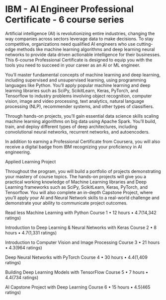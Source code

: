 # IBM - AI Engineer Professional Certificate - 6 course series
Artificial intelligence (AI) is revolutionizing entire industries, changing the way companies across sectors leverage data to make decisions. To stay competitive, organizations need qualified AI engineers who use cutting-edge methods like machine learning algorithms and deep learning neural networks to provide data driven actionable intelligence for their businesses. This 6-course Professional Certificate is designed to equip you with the tools you need to succeed in your career as an AI or ML engineer.  

You’ll master fundamental concepts of machine learning and deep learning, including supervised and unsupervised learning, using programming languages like Python. You’ll apply popular machine learning and deep learning libraries such as SciPy, ScikitLearn, Keras, PyTorch, and Tensorflow to industry problems involving object recognition, computer vision, image and video processing, text analytics, natural language processing (NLP), recommender systems, and other types of classifiers.

Through hands-on projects, you’ll gain essential data science skills scaling machine learning algorithms on big data using Apache Spark. You’ll build, train, and deploy different types of deep architectures, including convolutional neural networks, recurrent networks, and autoencoders.

In addition to earning a Professional Certificate from Coursera, you will also receive a digital badge from IBM recognizing your proficiency in AI engineering. 

Applied Learning Project

Throughout the program, you will build a portfolio of projects demonstrating your mastery of course topics. The hands-on projects will give you a practical working knowledge of Machine Learning libraries and Deep Learning frameworks such as SciPy, ScikitLearn, Keras, PyTorch, and Tensorflow. You will also complete an in-depth Capstone Project, where you’ll apply your AI and Neural Network skills to a real-world challenge and demonstrate your ability to communicate project outcomes. 

Read less
Machine Learning with Python
Course 1
•
12 hours
•
4.7(14,342 ratings)




Introduction to Deep Learning & Neural Networks with Keras
Course 2
•
8 hours
•
4.7(1,331 ratings)


Introduction to Computer Vision and Image Processing
Course 3
•
21 hours
•
4.3(964 ratings)




Deep Neural Networks with PyTorch
Course 4
•
30 hours
•
4.4(1,409 ratings)




Building Deep Learning Models with TensorFlow
Course 5
•
7 hours
•
4.4(734 ratings)




AI Capstone Project with Deep Learning
Course 6
•
15 hours
•
4.5(465 ratings)
